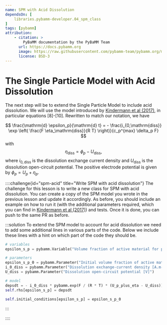 ```yaml
---
name: SPM with Acid Dissolution
dependsOn: [
    libraries.pybamm-developer.04_spm_class
]
tags: [pybamm]
attribution: 
    - citation: >
        PyBaMM documentation by the PyBaMM Team
      url: https://docs.pybamm.org
      image: https://raw.githubusercontent.com/pybamm-team/pybamm.org/main/static/images/pybamm_logo.svg
      license: BSD-3
---
```


# The Single Particle Model with Acid Dissolution
The next step will be to extend the Single Particle Model to include acid dissolution.  We will use the model introduced by [Kindermann et al (2017)](https://iopscience.iop.org/article/10.1149/2.0321712jes), in particular equations [8]-[10]. Rewritten to match our notation, we have

$$
\frac{\mathrm{d} \epsilon_p}{\mathrm{d} t} = - \frac{i_{0,\mathrm{diss}} \exp \left( \frac{F \eta_\mathrm{diss}}{R T} \right)}{c_p^{max} \delta_p F}
$$
with
$$
\eta_\mathrm{diss} = \phi_p - U_\mathrm{diss},
$$
where $i_{0,\mathrm{diss}}$ is the dissolution exchange current density and $U_\mathrm{diss}$ is the dissolution open-circuit potential. The positive electrode potential is given by $\phi_p = U_p + \eta_p$.

::::challenge{id="spm-acid" title="Write SPM with acid dissolution"}
The challenge for this lesson is to write a new class for SPM with acid dissolution. You can create a copy of the SPM model you wrote in the previous lesson and update it accordingly. As before, you should include an example on how to run it (with the additional parameters required, which you can find in [Kindermann et al (2017)](https://iopscience.iop.org/article/10.1149/2.0321712jes)) and tests. Once it is done, you can push to the same PR as before.

:::solution
To extend the SPM model to account for acid dissolution we need to add some additional lines in various parts of the code. Below we include these lines with a hint on which part of the code they should be.
```python
# variables
epsilon_s_p = pybamm.Variable("Volume fraction of active material for positive particle")

# parameters
epsilon_s_p_0 = pybamm.Parameter("Initial volume fraction of active material for positive particle")
i_0_diss = pybamm.Parameter("Dissolution exchange-current density [A.m-2]")
U_diss = pybamm.Parameter("Dissolution open-circuit potential [V]")

# model
depsdt = - i_0_diss * pybamm.exp(F / (R * T) * (U_p_plus_eta - U_diss)) / (c_i_max[1] * delta_i[1] * F)
self.rhs[epsilon_s_p] = depsdt

self.initial_conditions[epsilon_s_p] = epsilon_s_p_0
```
:::

::::
